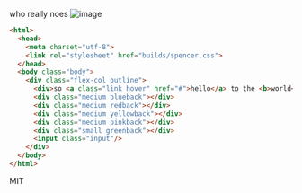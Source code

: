 who really noes
![image](https://user-images.githubusercontent.com/399657/43024841-89e68470-8c3d-11e8-85c2-f7454136a50f.png)

```html
<html>
  <head>
    <meta charset="utf-8">
    <link rel="stylesheet" href="builds/spencer.css">
  </head>
  <body class="body">
    <div class="flex-col outline">
      <div>so <a class="link hover" href="#">hello</a> to the <b>world</b></div>
      <div class="medium blueback"></div>
      <div class="medium redback"></div>
      <div class="medium yellowback"></div>
      <div class="medium pinkback"></div>
      <div class="small greenback"></div>
      <input class="input"/>
    </div>
  </body>
</html>
```

MIT
